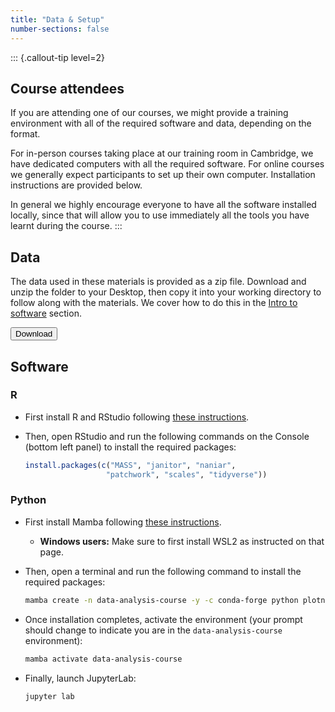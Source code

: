 ```yaml
---
title: "Data & Setup"
number-sections: false
---
```


<!-- 
Note for Training Developers:
We provide instructions for commonly-used software as commented sections below.
Uncomment the sections relevant for your materials, and add additional instructions where needed (e.g. specific packages used).
Note that we use tabsets to provide instructions for all three major operating systems.
-->

::: {.callout-tip level=2}
## Course attendees

If you are attending one of our courses, we might provide a training environment with all of the required software and data, depending on the format.

For in-person courses taking place at our training room in Cambridge, we have dedicated computers with all the required software. For online courses we generally expect participants to set up their own computer. Installation instructions are provided below.

In general we highly encourage everyone to have all the software installed locally, since that will allow you to use immediately all the tools you have learnt during the course.
:::

## Data

The data used in these materials is provided as a zip file. 
Download and unzip the folder to your Desktop, then copy it into your working directory to follow along with the materials. We cover how to do this in the [Intro to software](materials/da1-01-intro-software.qmd) section.

<!-- Note for Training Developers: add the link to 'href' -->
<a href="https://github.com/cambiotraining/data-analysis-in-r-and-python/raw/refs/heads/main/data.zip">
  <button class="btn"><i class="fa fa-download"></i> Download</button>
</a>

## Software

### R

- First install R and RStudio following [these instructions](https://cambiotraining.github.io/software-installation/materials/r-base.html).
- Then, open RStudio and run the following commands on the Console (bottom left panel) to install the required packages:

    ```r
    install.packages(c("MASS", "janitor", "naniar", 
                      "patchwork", "scales", "tidyverse"))
    ```

### Python

- First install Mamba following [these instructions](https://cambiotraining.github.io/software-installation/materials/mamba.html).
  - **Windows users:** Make sure to first install WSL2 as instructed on that page.
- Then, open a terminal and run the following command to install the required packages:

  ```bash
  mamba create -n data-analysis-course -y -c conda-forge python plotnine pyjanitor matplotlib missingno numpy pandas seaborn textwrap jupyterlab
  ```

- Once installation completes, activate the environment (your prompt should change to indicate you are in the `data-analysis-course` environment):

  ```bash
  mamba activate data-analysis-course
  ```
  
- Finally, launch JupyterLab:

  ```bash
  jupyter lab
  ```
